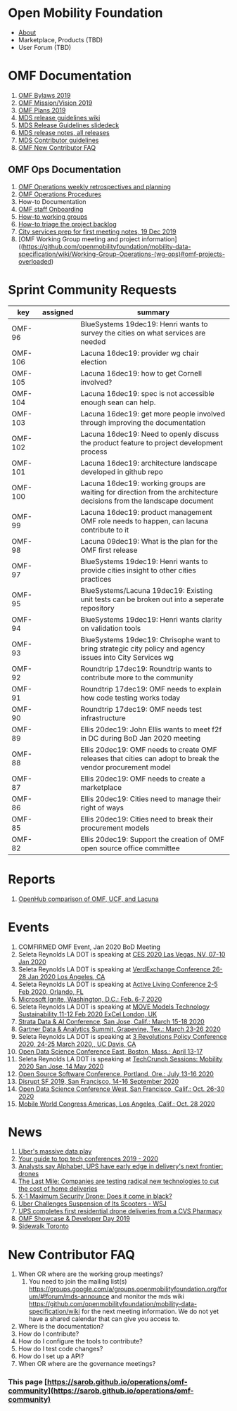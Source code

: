 # Open Mobility Foundation
* [About](https://www.openmobilityfoundation.org/about/)
* Marketplace, Products (TBD)
* User Forum (TBD)

# OMF Documentation
1. [OMF Bylaws 2019](https://members.openmobilityfoundation.org/wp-content/uploads/2019/08/OMF-Bylaws-CURRENT-1.pdf)
1. [OMF Mission/Vision 2019](https://www.openmobilityfoundation.org/wp-content/uploads/2019/06/OpenMobilityFoundation_Principles.pdf)
1. [OMF Plans 2019](https://www.openmobilityfoundation.org/wp-content/uploads/2019/10/OMF-Transitional-Architectural-Landscape-FINAL.pdf)
1. [MDS release guidelines wiki](https://github.com/openmobilityfoundation/mobility-data-specification/blob/dev/ReleaseGuidelines.md)
1. [MDS Release Guidelines slidedeck](https://docs.google.com/presentation/d/1iw3Y6kSDnSUEUNLGlc07ARQlcunYVYCd05P2RkTTNnc/edit?usp=sharing)
1. [MDS release notes, all releases](https://github.com/openmobilityfoundation/mobility-data-specification/blob/dev/ReleaseNotes.md)
1. [MDS Contributor guidelines](https://github.com/openmobilityfoundation/mobility-data-specification/blob/dev/CONTRIBUTING.md)
1. [OMF New Contributor FAQ](#new-contributor-faq)

## OMF Ops Documentation
1. [OMF Operations weekly retrospectives and planning](https://docs.google.com/document/d/1wEj46BFxgo1HGAC0L7qd3UfNNhnDzMzJdLLR2C7Qesg/edit?usp=sharing)
1. [OMF Operations Procedures](https://docs.google.com/document/d/1yHHTCKcXe46vF2KoYknOE0CgAPhRNNRhuned02pbPTY/edit?usp=sharing)
1. How-to Documentation
1. [OMF staff Onboarding](https://docs.google.com/document/d/1fRN5uBtcPy3OdcKNjqs4eWxW6Ydgii0xo1V3oFDt4k0/edit?usp=sharing)
1. [How-to working groups](https://docs.google.com/document/d/11ym1ssmnavCtYkVxVtvFELHWGqv3T_gwUKWl2WsgfnE/edit?usp=sharing)
1. [How-to triage the project backlog](omf-triage-backlog.md)
1. [City services prep for first meeting notes, 19 Dec 2019](https://docs.google.com/document/d/13EHvCPkbaWtGaTZNWqFPnQEAa3yz91MU7gc2nwYs3os/edit?usp=sharing)
1. [OMF Working Group meeting and project information]((https://github.com/openmobilityfoundation/mobility-data-specification/wiki/Working-Group-Operations-(wg-ops)#omf-projects-overloaded)

# Sprint Community Requests

<div class="datatable-begin"></div>

key	|	assigned	|	summary
------------	|	------------	|	------------
OMF-96	|		|	BlueSystems 19dec19: Henri wants to survey the cities on what services are needed
OMF-106	|		|	Lacuna 16dec19: provider wg chair election
OMF-105	|		|	Lacuna 16dec19: how to get Cornell involved?
OMF-104	|		|	Lacuna 16dec19: spec is not accessible enough sean can help.
OMF-103	|		|	Lacuna 16dec19: get more people involved through improving the documentation
OMF-102	|		|	Lacuna 16dec19: Need to openly discuss the product feature to project development process
OMF-101	|		|	Lacuna 16dec19: architecture landscape developed in github repo
OMF-100	|		|	Lacuna 16dec19: working groups are waiting for direction from the architecture decisions from the landscape document
OMF-99	|		|	Lacuna 16dec19: product management OMF role needs to happen, can lacuna contribute to it
OMF-98	|		|	Lacuna 09dec19: What is the plan for the OMF first release
OMF-97	|		|	BlueSystems 19dec19: Henri wants to provide cities insight to other cities practices
OMF-95	|		|	BlueSystems/Lacuna 19dec19: Existing unit tests can be broken out into a seperate repository
OMF-94	|		|	BlueSystems 19dec19: Henri wants clarity on validation tools
OMF-93	|		|	BlueSystems 19dec19: Chrisophe want to bring strategic city policy and agency issues into City Services wg
OMF-92	|		|	Roundtrip 17dec19: Roundtrip wants to contribute more to the community
OMF-91	|		|	Roundtrip 17dec19: OMF needs to explain how code testing works today
OMF-90	|		|	Roundtrip 17dec19: OMF needs test infrastructure
OMF-89	|		|	Ellis 20dec19: John Ellis wants to meet f2f in DC during BoD Jan 2020 meeting
OMF-88	|		|	Ellis 20dec19: OMF needs to create OMF releases that cities can adopt to break the vendor procurement model
OMF-87	|		|	Ellis 20dec19: OMF needs to create a marketplace
OMF-86	|		|	Ellis 20dec19: Cities need to manage their right of ways
OMF-85	|		|	Ellis 20dec19: Cities need to break their procurement models
OMF-82	|		|	Ellis 20dec19: Support the creation of OMF open source office committee

<div class="datatable-end"></div>

# Reports
1. [OpenHub comparison of OMF, UCF, and Lacuna](https://www.openhub.net/p/_compare?project_0=Open+Mobility+Foundation&project_1=kepler.gl&project_2=Lacuna-tech)

# Events
1. COMFIRMED OMF Event, Jan 2020 BoD Meeting
1. Seleta Reynolds LA DOT is speaking at [CES 2020 Las Vegas, NV, 07-10 Jan 2020](https://www.ces.tech/conference/speaker-directory/882559.aspx)
1. Seleta Reynolds LA DOT is speaking at [VerdExchange Conference 26-28 Jan 2020 Los Angeles, CA](https://www.verdexchange.org/)
1. Seleta Reynolds LA DOT is speaking at [Active Living Conference 2-5 Feb 2020, Orlando, FL](http://www.alr-conference.com/)
1. [Microsoft Ignite, Washington, D.C.: Feb. 6-7 2020](https://www.microsoft.com/en-us/ignite-the-tour/washington-dc)
1. Seleta Reynolds LA DOT is speaking at [MOVE Models Technology Sustainability 11-12 Feb 2020 ExCel London, UK](https://www.terrapinn.com/exhibition/move/index.stm)
1. [Strata Data & AI Conference, San Jose, Calif.: March 15-18 2020](https://conferences.oreilly.com/strata-data-ai/stai-ca)
1. [Gartner Data & Analytics Summit, Grapevine, Tex.: March 23-26 2020](https://www.gartner.com/en/conferences/na/data-analytics-us)
1. Seleta Reynolds LA DOT is speaking at [3 Revolutions Policy Conference 2020, 24-25 March 2020,, UC Davis, CA](https://3rev.ucdavis.edu/events/3-revolutions-policy-conference-2020)
1. [Open Data Science Conference East, Boston, Mass.: April 13-17 ](https://odsc.com/boston/)
1. Seleta Reynolds LA DOT is speaking at [TechCrunch Sessions: Mobility 2020 San Jose, 14 May 2020](https://techcrunch.com/events/tc-sessions-mobility-2020/)
1. [Open Source Software Conference, Portland, Ore.: July 13-16 2020](https://conferences.oreilly.com/oscon/oscon-or)
1. [Disrupt SF 2019, San Francisco, 14-16 September 2020](https://techcrunch.com/events/disrupt-sf-2020/)
1. [Open Data Science Conference West, San Francisco, Calif.: Oct. 26-30 2020](https://odsc.com/california/)
1. [Mobile World Congress Americas, Los Angeles, Calif.: Oct. 28 2020](https://www.mwclosangeles.com/)

# News
1. [Uber's massive data play](https://medium.com/s/story/ubers-new-vision-is-a-massive-data-play-b7e59ec59d42)
1. [Your guide to top tech conferences 2019 - 2020](https://www.cio.com/article/3344362/your-guide-to-top-tech-conferences-2019-2020.html)
1. [Analysts say Alphabet, UPS have early edge in delivery's next frontier: drones](https://www.cnbc.com/2019/12/21/analysts-alphabet-ups-have-edge-in-deliverys-next-frontier-drones.html)
1. [The Last Mile: Companies are testing radical new technologies to cut the cost of home deliveries](https://www.cbsnews.com/news/delivering-the-goods-drones-and-robots-are-making-their-way-to-your-door/?ftag=CNM-00-10aag7e)
1. [X-1 Maximum Security Drone: Does it come in black?](https://www.wabcradio.com/episode/x-1-maximum-security-drone-does-it-come-in-black-yes-dana-wheeler-plymouth-rock-technologies-can-prt-nasdaqotc-pltrf-plyrotechinc/)
1. [Uber Challenges Suspension of Its Scooters - WSJ](https://www.wsj.com/articles/uber-challenges-los-angeless-suspension-of-its-scooters-11573727400)
1. [UPS completes first residential drone deliveries from a CVS Pharmacy](https://www.zdnet.com/article/ups-completes-first-residential-drone-deliveries-from-a-cvs-pharmacy/)
1. [OMF Showcase &amp; Developer Day 2019](http://www.openmobilityfoundation.org/devday-2019/)
1. [Sidewalk Toronto](https://medium.com/radical-urbanist/sidewalk-toronto/home)

# New Contributor FAQ
1. When OR where are the working group meetings? 
    1. You need to join the mailing list(s) https://groups.google.com/a/groups.openmobilityfoundation.org/forum/#!forum/mds-announce and monitor the mds wiki https://github.com/openmobilityfoundation/mobility-data-specification/wiki for the next meeting information. We do not yet have a shared calendar that can give you access to. 
1. Where is the documentation?
1. How do I contribute?
1. How do I configure the tools to contribute?
1. How do I test code changes?
1. How do I set up a API?
1. When OR where are the governance meetings?

### This page [https://sarob.github.io/operations/omf-community](https://sarob.github.io/operations/omf-community)
